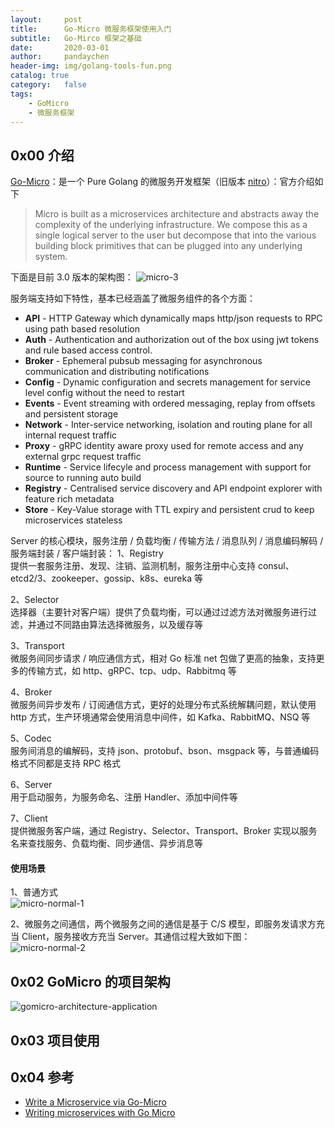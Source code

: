 ```yaml
---
layout:     post
title:      Go-Micro 微服务框架使用入门
subtitle:   Go-Mirco 框架之基础
date:       2020-03-01
author:     pandaychen
header-img: img/golang-tools-fun.png
catalog: true
category:   false
tags:
	- GoMicro
	- 微服务框架
---
```



##	0x00    介绍
[Go-Micro](https://github.com/micro/micro)：是一个 Pure Golang 的微服务开发框架（旧版本 [nitro](https://github.com/asim/nitro)）：官方介绍如下
> Micro is built as a microservices architecture and abstracts away the complexity of the underlying infrastructure. We compose this as a single logical server to the user but decompose that into the various building block primitives that can be plugged into any underlying system.

下面是目前 3.0 版本的架构图：
![micro-3](https://raw.githubusercontent.com/pandaychen/pandaychen.github.io/master/blog_img/gomicro/micro-3.0.png)

服务端支持如下特性，基本已经涵盖了微服务组件的各个方面：

- **API** - HTTP Gateway which dynamically maps http/json requests to RPC using path based resolution
- **Auth** - Authentication and authorization out of the box using jwt tokens and rule based access control.
- **Broker** - Ephemeral pubsub messaging for asynchronous communication and distributing notifications
- **Config** - Dynamic configuration and secrets management for service level config without the need to restart
- **Events** - Event streaming with ordered messaging, replay from offsets and persistent storage
- **Network** - Inter-service networking, isolation and routing plane for all internal request traffic
- **Proxy** - gRPC identity aware proxy used for remote access and any external grpc request traffic
- **Runtime** - Service lifecyle and process management with support for source to running auto build
- **Registry** - Centralised service discovery and API endpoint explorer with feature rich metadata
- **Store** - Key-Value storage with TTL expiry and persistent crud to keep microservices stateless

Server 的核心模块，服务注册 / 负载均衡 / 传输方法 / 消息队列 / 消息编码解码 / 服务端封装 / 客户端封装：
1、Registry<br>
提供一套服务注册、发现、注销、监测机制，服务注册中心支持 consul、etcd2/3、zookeeper、gossip、k8s、eureka 等

2、Selector<br>
选择器（主要针对客户端）提供了负载均衡，可以通过过滤方法对微服务进行过滤，并通过不同路由算法选择微服务，以及缓存等

3、Transport<br>
微服务间同步请求 / 响应通信方式，相对 Go 标准 net 包做了更高的抽象，支持更多的传输方式，如 http、gRPC、tcp、udp、Rabbitmq 等

4、Broker<br>
微服务间异步发布 / 订阅通信方式，更好的处理分布式系统解耦问题，默认使用 http 方式，生产环境通常会使用消息中间件，如 Kafka、RabbitMQ、NSQ 等

5、Codec<br>
服务间消息的编解码，支持 json、protobuf、bson、msgpack 等，与普通编码格式不同都是支持 RPC 格式

6、Server<br>
用于启动服务，为服务命名、注册 Handler、添加中间件等

7、Client<br>
提供微服务客户端，通过 Registry、Selector、Transport、Broker 实现以服务名来查找服务、负载均衡、同步通信、异步消息等

####    使用场景
1、普通方式 <br>
![micro-normal-1]()

2、微服务之间通信，两个微服务之间的通信是基于 C/S 模型，即服务发请求方充当 Client，服务接收方充当 Server。其通信过程大致如下图：
![micro-normal-2]()

##  0x02    GoMicro 的项目架构
![gomicro-architecture-application]()

##  0x03    项目使用

##	0x04    参考
-	[Write a Microservice via Go-Micro](https://www.slll.info/archives/2834.html)
-   [Writing microservices with Go Micro](https://medium.com/microhq/writing-microservices-with-go-micro-b6e0880b8829)